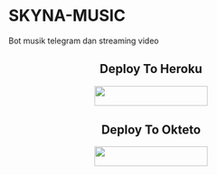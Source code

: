 # SKYNA-MUSIC
Bot musik telegram dan streaming video

<h2 align="center"> Deploy To Heroku </h2>
<p align="center"><a href="https://dashboard.heroku.com/new?template=https://github.com/Cangcimenn/SKYNA-MUSIC"> <img src="https://img.shields.io/badge/Deploy%20To%20Heroku-black?style=for-the-badge&logo=heroku" width="200" height="35.45"/></a></p>

<h2 align="center"> Deploy To Okteto </h2>
<p align="center"><a href="https://cloud.okteto.com/deploy?repository=https://github.com/Cangcimenn/SKYNA-MUSIC"> <img 
src="https://img.shields.io/badge/Deploy%20To%20Okteto-black?style=for-the-badge&logo=okteto" width="200" height="35.45"/></a></p>
